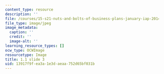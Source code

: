 ```yaml
---
content_type: resource
description: ''
file: /courses/15-s21-nuts-and-bolts-of-business-plans-january-iap-2014/13917f9fea3a1e3daeaa752d65bf031b_Slide3.JPG
file_type: image/jpeg
image_metadata:
  caption: ''
  credit: ''
  image-alt: ''
learning_resource_types: []
ocw_type: OCWImage
resourcetype: Image
title: 1.1 slide 3
uid: 13917f9f-ea3a-1e3d-aeaa-752d65bf031b
---
```

